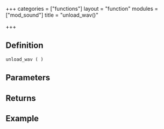 +++
categories = ["functions"]
layout = "function"
modules = ["mod_sound"]
title = "unload_wav()"

+++

## Definition

    unload_wav ( )

## Parameters

## Returns

## Example
